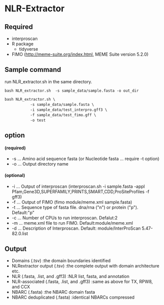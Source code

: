 # NLR-Extractor
## Required

* interproscan
* R package
	* tidyverse
* FIMO (http://meme-suite.org/index.html, MEME Suite version 5.2.0)

## Sample command
run NLR_extractor.sh in the same directory.

```
bash NLR_extractor.sh  -s sample_data/sample.fasta -o out_dir
```

```
bash NLR_extractor.sh \ 
　　　　　　　-s sample_data/sample.fasta \
　　　　　　　-i sample_data/test_interpro.gff3 \
　　　　　　　-f sample_data/test_fimo.gff \
　　　　　　　-o test
```

## option
#### (required)

* -s ... Amino acid sequence fasta (or Nucleotide fasta ... require -t option)
* -o ... Output directory name

#### (optional)

* -i ... Output of interproscan (interproscan.sh -i sample.fasta -appl Pfam,Gene3D,SUPERFAMILY,PRINTS,SMART,CDD,ProSiteProfiles -f gff3)
* -f ... Output of FIMO (fimo module/meme.xml sample.fasta)
* -t ... Sequence type of fasta file. dna/rna ("n") or protein ("p"). Default:"p"
* -c ... Number of CPUs to run interproscan. Defalut:2
* -m ... meme.xml file to run FIMO. Default:module/meme.xml
* -d ... Description of Interproscan. Default: module/InterProScan 5.47-82.0.list

## Output

* Domains (.tsv)                             :the domain boundaries identified
* NLRextractor output (.tsv)                 :the complete output with domain architecture etc.
* NLR (.fasta, .list, and .gff3)             :NLR list, fasta, and annotation
* NLR-associated (.fasta, .list, and .gff3)  :same as above for TX, RPW8, and CCX
* NBARC (.fasta)                             :the NBARC domain fasta
* NBARC deduplicated (.fasta)                :identical NBARCs compressed
